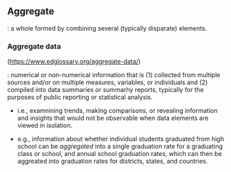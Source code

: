 ## **Aggregate**

: a whole formed by combining several (typically disparate) elements.

### Aggregate data

(https://www.edglossary.org/aggregate-data/)

: numerical or non-numerical information that is (1) collected from multiple sources and/or on multiple measures, variables, or individuals and (2) compiled into data summaries or summarhy reports, typically for the purposes of public reporting or statistical analysis.

- i.e., examnining trends, making comparisons, or revealing information and insights that would not be observable when data elements are viewed in isolation.

- e.g., information about whether individual students graduated from high school can be _aggregated_ into a single graduation rate for a graduating class or school, and annual school graduation rates, which can then be aggreated into graduation rates for districts, states, and countries.
